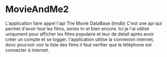 # MovieAndMe2


L'application faire appel l'api The Movie DataBase (tmdb)
C'est une api qui permet d'avoir tout les films, series tv et bien encore.
Ici je l'ai utilisé uniqument pour afficher les films populaire et leur de detail après avoir créer un compte et se logger.
l'application utilise la connexion internet, donc pourvoir voir la liste des films il faut verifier que le téléphone est connecter à internet.
